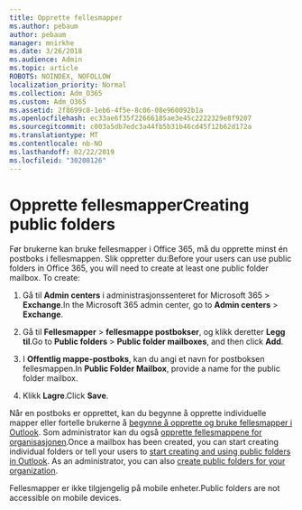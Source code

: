 ```yaml
---
title: Opprette fellesmapper
ms.author: pebaum
author: pebaum
manager: mnirkhe
ms.date: 3/26/2018
ms.audience: Admin
ms.topic: article
ROBOTS: NOINDEX, NOFOLLOW
localization_priority: Normal
ms.collection: Adm_O365
ms.custom: Adm_O365
ms.assetid: 2f8699c8-1eb6-4f5e-8c06-08e960092b1a
ms.openlocfilehash: ec33ae6f35f22666185ae3e45c2222329e8f9207
ms.sourcegitcommit: c003a5db7edc3a44fb5b31b46cd45f12b62d172a
ms.translationtype: MT
ms.contentlocale: nb-NO
ms.lasthandoff: 02/22/2019
ms.locfileid: "30208126"
---
```

# <a name="creating-public-folders"></a><span data-ttu-id="66333-102">Opprette fellesmapper</span><span class="sxs-lookup"><span data-stu-id="66333-102">Creating public folders</span></span>

<span data-ttu-id="66333-p101">Før brukerne kan bruke fellesmapper i Office 365, må du opprette minst én postboks i fellesmappen. Slik oppretter du:</span><span class="sxs-lookup"><span data-stu-id="66333-p101">Before your users can use public folders in Office 365, you will need to create at least one public folder mailbox. To create:</span></span>
  
1. <span data-ttu-id="66333-105">Gå til **Admin centers** i administrasjonssenteret for Microsoft 365 \> **Exchange**.</span><span class="sxs-lookup"><span data-stu-id="66333-105">In the Microsoft 365 admin center, go to **Admin centers** \> **Exchange**.</span></span>
    
2. <span data-ttu-id="66333-106">Gå til **Fellesmapper** \> **fellesmappe postbokser**, og klikk deretter **Legg til**.</span><span class="sxs-lookup"><span data-stu-id="66333-106">Go to **Public folders** \> **Public folder mailboxes**, and then click **Add**.</span></span>
    
3. <span data-ttu-id="66333-107">I **Offentlig mappe-postboks**, kan du angi et navn for postboksen fellesmappen.</span><span class="sxs-lookup"><span data-stu-id="66333-107">In **Public Folder Mailbox**, provide a name for the public folder mailbox.</span></span>
    
4. <span data-ttu-id="66333-108">Klikk **Lagre**.</span><span class="sxs-lookup"><span data-stu-id="66333-108">Click **Save**.</span></span>
    
<span data-ttu-id="66333-p102">Når en postboks er opprettet, kan du begynne å opprette individuelle mapper eller fortelle brukerne å [begynne å opprette og bruke fellesmapper i Outlook](https://support.office.com/article/Create-and-share-a-public-folder-in-Outlook-a2835011-d524-4a5c-a207-05c159bb2a97). Som administrator kan du også [opprette fellesmappene for organisasjonen](https://technet.microsoft.com/library/bb691104%28v=exchg.150%29.aspx).</span><span class="sxs-lookup"><span data-stu-id="66333-p102">Once a mailbox has been created, you can start creating individual folders or tell your users to [start creating and using public folders in Outlook](https://support.office.com/article/Create-and-share-a-public-folder-in-Outlook-a2835011-d524-4a5c-a207-05c159bb2a97). As an administrator, you can also [create public folders for your organization](https://technet.microsoft.com/library/bb691104%28v=exchg.150%29.aspx).</span></span>
  
<span data-ttu-id="66333-111">Fellesmapper er ikke tilgjengelig på mobile enheter.</span><span class="sxs-lookup"><span data-stu-id="66333-111">Public folders are not accessible on mobile devices.</span></span>
  

